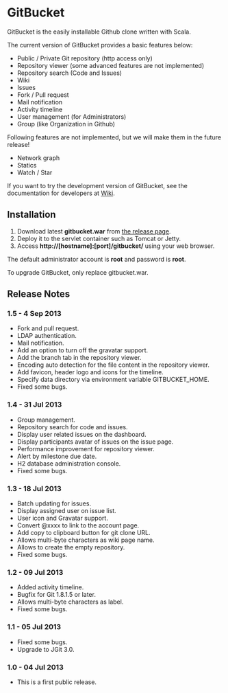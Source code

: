 GitBucket
=========

GitBucket is the easily installable Github clone written with Scala.

The current version of GitBucket provides a basic features below:

- Public / Private Git repository (http access only)
- Repository viewer (some advanced features are not implemented)
- Repository search (Code and Issues)
- Wiki
- Issues
- Fork / Pull request
- Mail notification
- Activity timeline
- User management (for Administrators)
- Group (like Organization in Github)

Following features are not implemented, but we will make them in the future release!

- Network graph
- Statics
- Watch / Star

If you want to try the development version of GitBucket, see the documentation for developers at [Wiki](https://github.com/takezoe/gitbucket/wiki).

Installation
--------

1. Download latest **gitbucket.war** from [the release page](https://github.com/takezoe/gitbucket/releases).
2. Deploy it to the servlet container such as Tomcat or Jetty.
3. Access **http://[hostname]:[port]/gitbucket/** using your web browser.

The default administrator account is **root** and password is **root**.

To upgrade GitBucket, only replace gitbucket.war.

Release Notes
--------
### 1.5 - 4 Sep 2013
- Fork and pull request.
- LDAP authentication.
- Mail notification.
- Add an option to turn off the gravatar support.
- Add the branch tab in the repository viewer.
- Encoding auto detection for the file content in the repository viewer.
- Add favicon, header logo and icons for the timeline.
- Specify data directory via environment variable GITBUCKET_HOME.
- Fixed some bugs.

### 1.4 - 31 Jul 2013
- Group management.
- Repository search for code and issues.
- Display user related issues on the dashboard.
- Display participants avatar of issues on the issue page.
- Performance improvement for repository viewer.
- Alert by milestone due date.
- H2 database administration console.
- Fixed some bugs.

### 1.3 - 18 Jul 2013
- Batch updating for issues.
- Display assigned user on issue list.
- User icon and Gravatar support.
- Convert @xxxx to link to the account page.
- Add copy to clipboard button for git clone URL.
- Allows multi-byte characters as wiki page name.
- Allows to create the empty repository.
- Fixed some bugs.

### 1.2 - 09 Jul 2013
- Added activity timeline.
- Bugfix for Git 1.8.1.5 or later.
- Allows multi-byte characters as label.
- Fixed some bugs.

### 1.1 - 05 Jul 2013
- Fixed some bugs.
- Upgrade to JGit 3.0.

### 1.0 - 04 Jul 2013
- This is a first public release.
